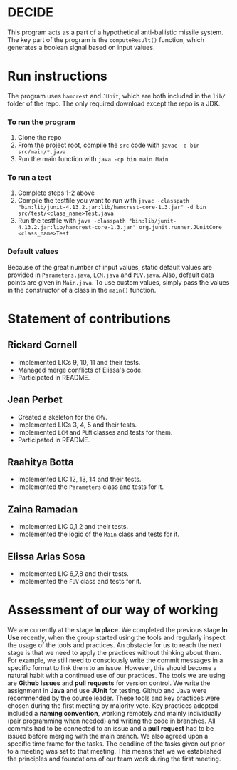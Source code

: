 # DECIDE
This program acts as a part of a hypothetical anti-ballistic missile system. The key part of the program is the `computeResult()` function, which generates a boolean signal based on input values.

# Run instructions
The program uses `hamcrest` and `JUnit`, which are both included in the `lib/` folder of the repo. The only required download except the repo is a JDK.

### To run the program
1. Clone the repo
2. From the project root, compile the `src` code with `javac -d bin src/main/*.java`
3. Run the main function with `java -cp bin main.Main`

### To run a test
1. Complete steps 1-2 above
2. Compile the testfile you want to run with `javac -classpath "bin:lib/junit-4.13.2.jar:lib/hamcrest-core-1.3.jar" -d bin src/test/<class_name>Test.java`
4. Run the testfile with `java -classpath "bin:lib/junit-4.13.2.jar:lib/hamcrest-core-1.3.jar" org.junit.runner.JUnitCore <class_name>Test`

### Default values
Because of the great number of input values, static default values are provided in `Parameters.java`, `LCM.java` and `PUV.java`. Also, default data points are given in `Main.java`. To use custom values, simply pass the values in the constructor of a class in the `main()` function.

# Statement of contributions
## Rickard Cornell
- Implemented LICs 9, 10, 11 and their tests.
- Managed merge conflicts of Elissa's code.
- Participated in README.
## Jean Perbet
- Created a skeleton for the `CMV`.
- Implemented LICs 3, 4, 5 and their tests.
- Implemented `LCM` and `PUM` classes and tests for them. 
- Participated in README.
## Raahitya Botta
- Implemented LIC 12, 13, 14 and their tests.
- Implemented the `Parameters` class and tests for it.
## Zaina Ramadan
- Implemented LIC 0,1,2 and their tests.
- Implemented the logic of the `Main` class and tests for it.
## Elissa Arias Sosa
- Implemented LIC 6,7,8 and their tests.
- Implemented the `FUV` class and tests for it.

# Assessment of our way of working
We are currently at the stage **In place**. We completed the previous stage **In Use** recently, when the group started using the tools and regularly inspect the usage of the tools and practices.  An obstacle for us to reach the next stage is that we need to apply the practices without thinking about them. For example, we still need to consciously write the commit messages in a specific format to link them to an issue. However, this should become a natural habit with a continued use of our practices. The tools we are using are **Github Issues** and **pull requests** for version control. We write the assignment in **Java** and use **JUnit** for testing. Github and Java were recommended by the course leader. These tools and key practices were chosen during the first meeting by majority vote. Key practices adopted included a **naming convention**, working remotely and mainly individually (pair programming when needed) and writing the code in branches. All commits had to be connected to an issue and a **pull request** had to be issued before merging with the main branch. We also agreed upon a specific time frame for the tasks. The deadline of the tasks given out prior to a meeting was set to that meeting. This means that we we established the principles and foundations of our team work during the first meeting.